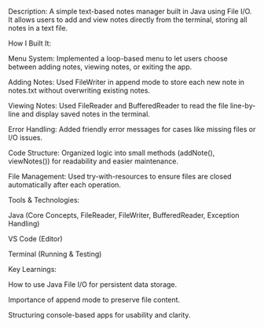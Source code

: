 Description:
A simple text-based notes manager built in Java using File I/O. It allows users to add and view notes directly from the terminal, storing all notes in a text file.

How I Built It:

Menu System: Implemented a loop-based menu to let users choose between adding notes, viewing notes, or exiting the app.

Adding Notes: Used FileWriter in append mode to store each new note in notes.txt without overwriting existing notes.

Viewing Notes: Used FileReader and BufferedReader to read the file line-by-line and display saved notes in the terminal.

Error Handling: Added friendly error messages for cases like missing files or I/O issues.

Code Structure: Organized logic into small methods (addNote(), viewNotes()) for readability and easier maintenance.

File Management: Used try-with-resources to ensure files are closed automatically after each operation.

Tools & Technologies:

Java (Core Concepts, FileReader, FileWriter, BufferedReader, Exception Handling)

VS Code (Editor)

Terminal (Running & Testing)

Key Learnings:

How to use Java File I/O for persistent data storage.

Importance of append mode to preserve file content.

Structuring console-based apps for usability and clarity.
